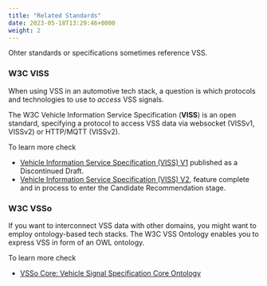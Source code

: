 ```yaml
---
title: "Related Standards"
date: 2023-05-18T13:29:46+0000
weight: 2
---
```


Ohter standards or specifications sometimes reference VSS.


### W3C VISS
When using VSS in an automotive tech stack, a question is which protocols and technologies to use to *access* VSS signals.

The W3C Vehicle Information Service Specification (**VISS**) is an open standard, specifying a protocol to access VSS data via websocket (VISSv1, VISSv2) or HTTP/MQTT (VISSv2).

To learn more check

 - [Vehicle Information Service Specification (VISS) V1](https://www.w3.org/TR/vehicle-information-service/) published as a Discontinued Draft.
 - [Vehicle Information Service Specification (VISS) V2](https://github.com/w3c/automotive/),  feature complete and in process to enter the Candidate Recommendation stage.

### W3C VSSo

If you want to interconnect VSS data with other domains, you might want to employ ontology-based tech stacks. The W3C VSS Ontology enables you to express VSS in form of an OWL ontology.

To learn more check

 - [VSSo Core: Vehicle Signal Specification Core Ontology](https://www.w3.org/TR/vsso-core/)
